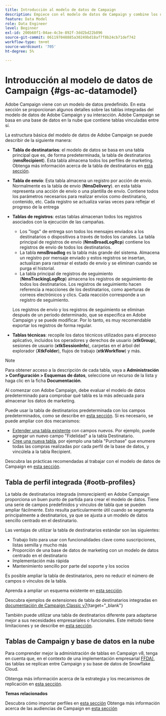 ```yaml
---
title: Introducción al modelo de datos de Campaign
description: Empiece con el modelo de datos de Campaign y combine los datos de sus fuentes para favorecer sus comunicaciones y los resultados de marketing.
feature: Data Model
role: Data Engineer
level: Beginner
exl-id: 200b60f1-04ae-4c3e-892f-3dd2bd22b896
source-git-commit: 061197048885a30249bd18af7f8b24cb71def742
workflow-type: tm+mt
source-wordcount: '705'
ht-degree: 5%

---
```


# Introducción al modelo de datos de Campaign {#gs-ac-datamodel}

Adobe Campaign viene con un modelo de datos predefinido. En esta sección se proporcionan algunos detalles sobre las tablas integradas del modelo de datos de Adobe Campaign y su interacción. Adobe Campaign se basa en una base de datos en la nube que contiene tablas vinculadas entre sí.

La estructura básica del modelo de datos de Adobe Campaign se puede describir de la siguiente manera:

* **Tabla de destinatarios**: el modelo de datos se basa en una tabla principal que es, de forma predeterminada, la tabla de destinatarios (**nmsRecipient**). Esta tabla almacena todos los perfiles de marketing. Obtenga más información acerca de la tabla de destinatarios en [esta sección](#ootb-profiles).

* **Tabla de envío**: Esta tabla almacena un registro por acción de envío. Normalmente es la tabla de envío (**NmsDelivery**). en esta tabla representa una acción de envío o una plantilla de envío. Contiene todos los parámetros necesarios para realizar envíos como destinatario, contenido, etc. Cada registro se actualiza varias veces para reflejar el progreso de la entrega

* **Tablas de registros**: estas tablas almacenan todos los registros asociados con la ejecución de las campañas.

   * Los &quot;logs&quot; de entrega son todos los mensajes enviados a los destinatarios o dispositivos a través de todos los canales. La tabla principal de registros de envío (**NmsBroadLogRcp**) contiene los registros de envío de todos los destinatarios.
   * La tabla **nmsBroadlog** es la tabla más grande del sistema. Almacena un registro por mensaje enviado y estos registros se insertan, actualizan para rastrear el estado de envío y se eliminan cuando se purga el historial.
   * La tabla principal de registros de seguimiento (**NmsTrackingLogRcp**) almacena los registros de seguimiento de todos los destinatarios. Los registros de seguimiento hacen referencia a reacciones de los destinatarios, como aperturas de correos electrónicos y clics. Cada reacción corresponde a un registro de seguimiento.

  Los registros de envío y los registros de seguimiento se eliminan después de un período determinado, que se especifica en Adobe Campaign y se puede modificar. Por lo tanto, es muy recomendable exportar los registros de forma regular.

* **Tablas técnicas**: recopile los datos técnicos utilizados para el proceso aplicativo, incluidos los operadores y derechos de usuario (**xtkGroup**), sesiones de usuario (**xtkSessionInfo**), carpetas en el árbol del explorador (**XtkFolder**), flujos de trabajo (**xtkWorkflow**) y más.

>[!NOTE]
>
>Para obtener acceso a la descripción de cada tabla, vaya a **Administración > Configuración > Esquemas de datos**, seleccione un recurso de la lista y haga clic en la ficha **Documentación**.

Al comenzar con Adobe Campaign, debe evaluar el modelo de datos predeterminado para comprobar qué tabla es la más adecuada para almacenar los datos de marketing.

Puede usar la tabla de destinatarios predeterminada con los campos predeterminados, como se describe en [esta sección](#ootb-profiles). Si es necesario, se puede ampliar con dos mecanismos:

* [Extender una tabla existente](extend-schema.md) con campos nuevos. Por ejemplo, puede agregar un nuevo campo &quot;Fidelidad&quot; a la tabla Destinatario.
* [Cree una nueva tabla](create-schema.md), por ejemplo una tabla &quot;Purchase&quot; que enumere todas las compras realizadas por cada perfil de la base de datos, y vincúlela a la tabla Recipient.

Descubra las prácticas recomendadas al trabajar con el modelo de datos de Campaign en [esta sección](datamodel-best-practices.md).

## Tabla de perfil integrada {#ootb-profiles}

La tabla de destinatarios integrada (nmsrecipient) en Adobe Campaign proporciona un buen punto de partida para crear el modelo de datos. Tiene una serie de campos predefinidos y vínculos de tabla que se pueden ampliar fácilmente. Esto resulta particularmente útil cuando se segmenta principalmente a destinatarios, ya que se ajusta a un modelo de datos sencillo centrado en el destinatario.

Las ventajas de utilizar la tabla de destinatarios estándar son las siguientes:

* Trabajo listo para usar con funcionalidades clave como suscripciones, listas semilla y mucho más
* Proporción de una base de datos de marketing con un modelo de datos centrado en el destinatario
* Implementación más rápida
* Mantenimiento sencillo por parte del soporte y los socios

Es posible ampliar la tabla de destinatarios, pero no reducir el número de campos o vínculos de la tabla.

Aprenda a ampliar un esquema existente en [esta sección](extend-schema.md).

Descubra ejemplos de extensiones de tabla de destinatarios integradas en [documentación de Campaign Classic v7](https://experienceleague.adobe.com/docs/campaign-classic/using/configuring-campaign-classic/editing-schemas/examples-of-schemas-edition.html#extending-a-table){target="_blank"}

También puede utilizar una tabla de destinatarios diferente para adaptarse mejor a sus necesidades empresariales o funcionales. Este método tiene limitaciones y se describe en [esta sección](custom-recipient.md).

## Tablas de Campaign y base de datos en la nube

Para comprender mejor la administración de tablas en Campaign v8, tenga en cuenta que, en el contexto de una implementación empresarial [FFDA)](../architecture/enterprise-deployment.md), las tablas se replican entre Campaign y su base de datos de Snowflake Cloud.

Obtenga más información acerca de la estrategia y los mecanismos de replicación en [esta sección](../architecture/replication.md).

**Temas relacionados**

Descubra cómo importar perfiles en [esta sección](../start/import.md)
Obtenga más información acerca de las audiencias de Campaign en [esta sección](../start/audiences.md)
